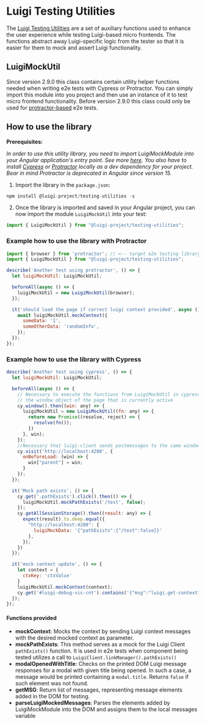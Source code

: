 # Luigi Testing Utilities

The [Luigi Testing Utilities](https://github.com/SAP/luigi/tree/main/client-frameworks-support/testing-utilities) are a set of auxiliary functions used to enhance the user experience while testing Luigi-based micro frontends. The functions abstract away Luigi-specific logic from the tester so that it is easier for them to mock and assert Luigi functionality.

## LuigiMockUtil
Since version 2.9.0 this class contains certain utility helper functions needed when writing e2e tests with Cypress or Protractor. You can simply import this module into you project and then use an instance of it to test micro frontend functionality.
Before version 2.9.0 this class could only be used for [protractor-based](https://www.npmjs.com/package/protractor) e2e tests.

## How to use the library

**Prerequisites:**

_In order to use this utility library, you need to import LuigiMockModule into your Angular application's entry point. See more [here](https://docs.luigi-project.io/docs/framework-support-libraries/?section=luigicontextservice). You also have to install [Cypress](https://www.npmjs.com/package/cypress) or [Protractor](https://www.npmjs.com/package/protractor) locally as a dev dependency for your project. Bear in mind Protractor is deprecated in Angular since version 15._


1. Import the library in the `package.json`:
```javascript
npm install @luigi-project/testing-utilities -s
```

2. Once the library is imported and saved in your Angular project, you can now import the module `LuigiMockUtil` into your test:
```javascript
import { LuigiMockUtil } from "@luigi-project/testing-utilities";
```

### Example how to use the library with Protractor

```javascript
import { browser } from 'protractor'; // <-- target e2e testing library
import { LuigiMockUtil } from "@luigi-project/testing-utilities";

describe('Another test using protractor', () => {
  let luigiMockUtil: LuigiMockUtil;

  beforeAll(async () => {
    luigiMockUtil = new LuigiMockUtil(browser);
  });

  it('should load the page if correct luigi context provided', async () => {
    await luigiMockUtil.mockContext({
      someData: '1',
      someOtherData: 'randomInfo',
    });
  });
});
```

### Example how to use the library with Cypress

```javascript
describe('Another test using cypress', () => {
  let luigiMockUtil: LuigiMockUtil;

  beforeAll(async () => {
    // Necessary to execute the functions from LuigiMockUtil in cypress context and get the
    // the window object of the page that is currently active
    cy.window().then((win: any) => {
      luigiMockUtil = new LuigiMockUtil((fn: any) => {
        return new Promise((resolve, reject) => {
          resolve(fn());
        })
      }, win);
    });
    //Necessary that luigi-client sends postmessages to the same window and not to parent (which is cypress engine)
    cy.visit('http://localhost:4200', {
      onBeforeLoad: (win) => {
        win["parent"] = win;
      }
    });
  });

  it('Mock path exists', () => {
    cy.get('.pathExists').click().then(() => {
      luigiMockUtil.mockPathExists('/test', false);
    });
    cy.getAllSessionStorage().then((result: any) => {
      expect(result).to.deep.equal({
        "http://localhost:4200": {
          luigiMockData: '{"pathExists":{"/test":false}}'
        },
      });
    })
  });

  it('mock context update', () => {
    let context = {
      ctxKey: 'ctxValue'
    }
    luigiMockUtil.mockContext(context);
    cy.get('#luigi-debug-vis-cnt').contains('{"msg":"luigi.get-context","context":{"ctxKey":"ctxValue"}}');
  });
});
```

#### Functions provided
- **mockContext**: Mocks the context by sending Luigi context messages with the desired mocked context as parameter. 
- **mockPathExists**: This method serves as a mock for the Luigi Client `pathExists()` function. It is used in e2e tests when component being tested utilizes a call to `LuigiClient.linkManager().pathExists()`
- **modalOpenedWithTitle**: Checks on the printed DOM Luigi message responses for a modal with given title being opened. In such a case, a message would be printed containing a `modal.title`. Returns `false` if such element was not found.
- **getMSG**: Return list of messages, representing message elements added in the DOM for testing. 
- **parseLuigiMockedMessages**: Parses the elements added by LuigiMockModule into the DOM and assigns them to the local messages variable
